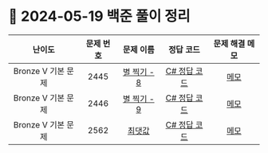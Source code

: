 # 📅 2024-05-19 백준 풀이 정리

| 난이도 | 문제 번호 | 문제 이름 | 정답 코드 | 문제 해결 메모 |
| :--: | :--: | :--: | :--: | :--: |
| Bronze V 기본 문제 | 2445 | [별 찍기 - 8](https://www.acmicpc.net/problem/2445) | [C# 정답 코드](../bojSolutions/2025-05-15/2445.cs) | [메모](../../bojSolutions/2025-05-16/2445_memo.md) |
| Bronze V 기본 문제 | 2446 | [별 찍기 - 9](https://www.acmicpc.net/problem/2446) | [C# 정답 코드](../bojSolutions/2025-05-15/2446.cs) | [메모](../../bojSolutions/2025-05-16/2446_memo.md) |
| Bronze V 기본 문제 | 2562 | [최댓값](https://www.acmicpc.net/problem/2562) | [C# 정답 코드](../bojSolutions/2025-05-15/2562.cs) | [메모](../../bojSolutions/2025-05-16/2562_memo.md) |
